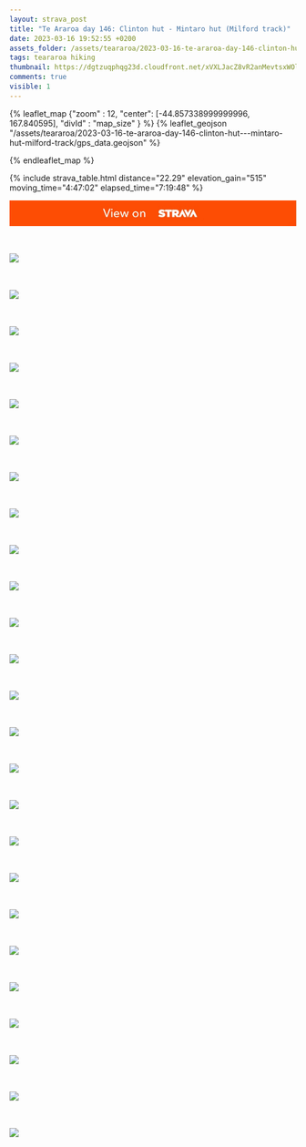 ```yaml
---
layout: strava_post
title: "Te Araroa day 146: Clinton hut - Mintaro hut (Milford track)"
date: 2023-03-16 19:52:55 +0200
assets_folder: /assets/teararoa/2023-03-16-te-araroa-day-146-clinton-hut---mintaro-hut-milford-track
tags: teararoa hiking
thumbnail: https://dgtzuqphqg23d.cloudfront.net/xVXLJacZ8vR2anMevtsxWOlPS9m4oM85h363y8lJTBo-1024x683.jpg
comments: true
visible: 1
---
```



{% leaflet_map {"zoom" : 12,
                  "center": [-44.857338999999996, 167.840595],
                 "divId" : "map_size" } %}
    {% leaflet_geojson "/assets/teararoa/2023-03-16-te-araroa-day-146-clinton-hut---mintaro-hut-milford-track/gps_data.geojson" %}

{% endleaflet_map %}





{% include strava_table.html distance="22.29" elevation_gain="515" moving_time="4:47:02" elapsed_time="7:19:48" %}

[![](/assets/strava.jpg)](https://www.strava.com/activities/8738548790)


<br />

![](https://dgtzuqphqg23d.cloudfront.net/xVXLJacZ8vR2anMevtsxWOlPS9m4oM85h363y8lJTBo-1024x683.jpg)


<br />

![](https://dgtzuqphqg23d.cloudfront.net/DXx0EWqFDAbUTxiEZa40LgErpDyF59SZNlq1UtK1puo-1024x768.jpg)


<br />

![](https://dgtzuqphqg23d.cloudfront.net/BDz4evkbcEIl-bPPnt6fnCx7w1Vfn30H8kzTPLVDRDE-768x1024.jpg)


<br />

![](https://dgtzuqphqg23d.cloudfront.net/jXgl0mu0AoMM8hLjtkkVSDsZ8M18zy3aiJIm29gHs74-768x1024.jpg)


<br />

![](https://dgtzuqphqg23d.cloudfront.net/yAokNgo1O5X3SECOPZSKRtMSiLUiOFiOZbnR7K7-5Pg-768x1024.jpg)


<br />

![](https://dgtzuqphqg23d.cloudfront.net/kvfoyNUvkwo0GPXC8aC2MO_NedZpmXv4_LcOTS2Z__g-1024x768.jpg)


<br />

![](https://dgtzuqphqg23d.cloudfront.net/iNceDVg3i81U2TDtlYkTqQgW6RbuYiVNJxuqKKUCbEE-1024x768.jpg)


<br />

![](https://dgtzuqphqg23d.cloudfront.net/4HZ-Uy8CMRMptlYoXcYW90pjCr-zQHBX6sxwIS-GNVA-768x1024.jpg)


<br />

![](https://dgtzuqphqg23d.cloudfront.net/4yaiJPHp_WbVqj_TiD8T7t7cF3OrEZOMfcTHPM1FeXI-768x1024.jpg)


<br />

![](https://dgtzuqphqg23d.cloudfront.net/FbOSkdOr_CwLtcimBGgzGJfDJsQP8__C_cksc541T88-768x1024.jpg)


<br />

![](https://dgtzuqphqg23d.cloudfront.net/IeKfBe6XogE03-C-GSTnF31WlUf83mR2GhfmhiSLTF8-1024x768.jpg)


<br />

![](https://dgtzuqphqg23d.cloudfront.net/bfVYRiplRox2g_oT0qQZXO0ilizbdRR0iwhttMBVp6c-1024x768.jpg)


<br />

![](https://dgtzuqphqg23d.cloudfront.net/MUrDYRvWnRsovTtgwuG9V9L0Y0AWi7feZSciGUJGtwk-1024x768.jpg)


<br />

![](https://dgtzuqphqg23d.cloudfront.net/kurzrGSZ2HLsIpWkg1iFdpRH0OKetG5ihcS8sIZYOtU-768x1024.jpg)


<br />

![](https://dgtzuqphqg23d.cloudfront.net/ZaUHI-qqgRwhyN-Fk-Fee1KG5er1UscfzUT2DpDzxIE-1024x768.jpg)


<br />

![](https://dgtzuqphqg23d.cloudfront.net/YeeAQmVJS_LMemjNgdIqocskj6XoUZHyeRjps8ZaqTI-768x1024.jpg)


<br />

![](https://dgtzuqphqg23d.cloudfront.net/HtrSLQUJXvlx9Wj8nHAYRZt9Mp3EP8uUYdBKy-h0YNo-1024x768.jpg)


<br />

![](https://dgtzuqphqg23d.cloudfront.net/dZLKeTxhbbUJ9YtKMxfCBL8wG6Jf1h-t4w6ZDKjA17w-1024x768.jpg)


<br />

![](https://dgtzuqphqg23d.cloudfront.net/M8ImdfKI0UMpJzIahY-ZZJmv687vecMCXkLkzHAugio-768x1024.jpg)


<br />

![](https://dgtzuqphqg23d.cloudfront.net/zs4G_l9pU5O8g4XKDXQGSboAjng5qTkn72nEJetFkmM-1024x683.jpg)


<br />

![](https://dgtzuqphqg23d.cloudfront.net/TjFKy11CWpdRkIUgeKQf9leV_76HGgWoBCMaDRxopFA-1024x768.jpg)


<br />

![](https://dgtzuqphqg23d.cloudfront.net/yMZPaHTOg7wSLRHNbS_L3EJd8PbSB4bYrVaKt7n9D1Q-768x1024.jpg)


<br />

![](https://dgtzuqphqg23d.cloudfront.net/AfAKEFrTaRonGH4B-SPTA4Sz6S3peq0_pHF62qk9hAc-1024x768.jpg)


<br />

![](https://dgtzuqphqg23d.cloudfront.net/H_3HHn-26D2LWTI6EWxWlyXZN4-BD6xAO6flQYtEP7E-768x1024.jpg)


<br />

![](https://dgtzuqphqg23d.cloudfront.net/1Ooz8wEl-M_NiwN0xNYXqSZS17SfUbM9-qGTFW_bIKo-1024x768.jpg)
